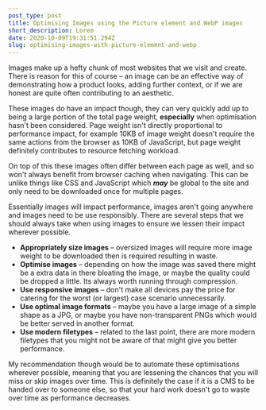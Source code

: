 ```yaml
---
post_type: post
title: Optimising Images using the Picture element and WebP images
short_description: Lorem
date: 2020-10-09T19:31:51.294Z
slug: optimising-images-with-picture-element-and-webp
---
```

Images make up a hefty chunk of most websites that we visit and create. There is reason for this of course – an image can be an effective way of demonstrating how a product looks, adding further context, or if we are honest are quite often contributing to an aesthetic.

These images do have an impact though, they can very quickly add up to being a large portion of the total page weight, **especially** when optimisation hasn't been considered. Page weight isn't directly proportional to performance impact, for example 10KB of image weight doesn't require the same actions from the browser as 10KB of JavaScript, but page weight definitely contributes to resource fetching workload. 

On top of this these images often differ between each page as well, and so won't always benefit from browser caching when navigating. This can be unlike things like CSS and JavaScript which ***may*** be global to the site and only need to be downloaded once for multiple pages.

Essentially images will impact performance, images aren't going anywhere and images need to be use responsibly. There are several steps that we should always take when using images to ensure we lessen their impact wherever possible.

* **Appropriately size images** – oversized images will require more image weight to be downloaded then is required resulting in waste.
* **Optimise images** – depending on how the image was saved there might be a extra data in there bloating the image, or maybe the quality could be dropped a little. Its always worth running through compression.
* **Use responsive images** – don't make all devices pay the price for catering for the worst (or largest) case scenario unnecessarily.
* **Use optimal image formats** – maybe you have a large image of a simple shape as a JPG, or maybe you have non-transparent PNGs which would be better served in another format.
* **Use modern filetypes** – related to the last point, there are more modern filetypes that you might not be aware of that might give you better performance.

My recommendation though would be to automate these optimisations wherever possible, meaning that you are lessening the chances that you will miss or skip images over time. This is definitely the case if it is a CMS to be handed over to someone else, so that your hard work doesn't go to waste over time as performance decreases.